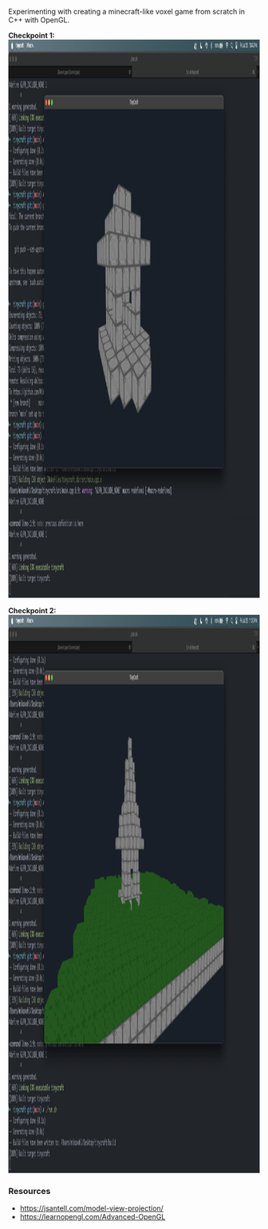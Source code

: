 Experimenting with creating a minecraft-like voxel game from scratch in C++ with OpenGL.

**Checkpoint 1:**
<img width="1792" height="1120" alt="Cube House" src="cube_house.png" />


**Checkpoint 2:**
<img width="1792" height="1120" alt="Pointy House" src="pointy_house.png" />


### Resources
* https://jsantell.com/model-view-projection/
* https://learnopengl.com/Advanced-OpenGL